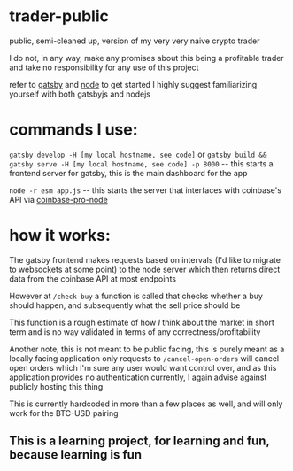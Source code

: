 # trader-public

public, semi-cleaned up, version of my very very naive crypto trader

I do not, in any way, make any promises about this being a profitable trader and take no responsibility for any use of this project

refer to [gatsby](https://www.gatsbyjs.com/docs/) and [node](https://nodejs.org/en/docs/guides/getting-started-guide/) to get started
I highly suggest familiarizing yourself with both gatsbyjs and nodejs

# commands I use:

`gatsby develop -H [my local hostname, see code]` or `gatsby build && gatsby serve -H [my local hostname, see code] -p 8000` -- this starts a frontend server for gatsby, this is the main dashboard for the app

`node -r esm app.js` -- this starts the server that interfaces with coinbase's API via [coinbase-pro-node](https://github.com/bennycode/coinbase-pro-node)

# how it works:

The gatsby frontend makes requests based on intervals (I'd like to migrate to websockets at some point) to the node server which then returns direct data from the coinbase API at most endpoints

However at `/check-buy` a function is called that checks whether a buy should happen, and subsequently what the sell price should be

This function is a rough estimate of how _I_ think about the market in short term and is no way validated in terms of any correctness/profitability

Another note, this is not meant to be public facing, this is purely meant as a locally facing application only
requests to `/cancel-open-orders` will cancel open orders which I'm sure any user would want control over, and as this application provides no authentication currently, I again advise against publicly hosting this thing

This is currently hardcoded in more than a few places as well, and will only work for the BTC-USD pairing

## This is a learning project, for learning and fun, because learning is fun

